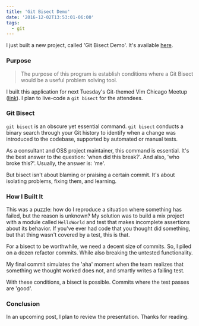 ```yaml
---
title: 'Git Bisect Demo'
date: '2016-12-02T13:53:01-06:00'
tags:
  - git
---
```


I just built a new project, called 'Git Bisect Demo'. It's available
[here](https://github.com/jwworth/git_bisect_demo).

### Purpose

> The purpose of this program is establish conditions where a Git Bisect would
> be a useful problem solving tool.

I built this application for next Tuesday's Git-themed Vim Chicago Meetup
([link](https://www.meetup.com/Vim-Chicago/events/234971975/)). I plan to
live-code a `git bisect` for the attendees.

### Git Bisect

`git bisect` is an obscure yet essential command. `git bisect` conducts a binary search through your Git history to identify when
a change was introduced to the codebase, supported by automated or manual
tests.

As a consultant and OSS project maintainer, this command is essential.
It's the best answer to the question: 'when did this break?'. And also, 'who broke this?'.
Usually, the answer is: 'me'.

But bisect isn't about blaming or praising a certain commit. It's about isolating
problems, fixing them, and learning.

### How I Built It

This was a puzzle: how do I reproduce a situation where something has failed,
but the reason is unknown? My solution was to build a mix project with a module called `HelloWorld` and test that
makes incomplete assertions about its behavior. If you've ever had code that
you thought did something, but that thing wasn't covered by a test, this is that.

For a bisect to be worthwhile, we need a decent size of commits. So, I piled on a
dozen refactor commits. While also breaking the untested functionality.

My final commit simulates the 'aha' moment when the team realizes that
something we thought worked does not, and smartly writes a failing test.

With these conditions, a bisect is possible. Commits where the test passes are
'good'.

### Conclusion

In an upcoming post, I plan to review the presentation. Thanks for reading.
